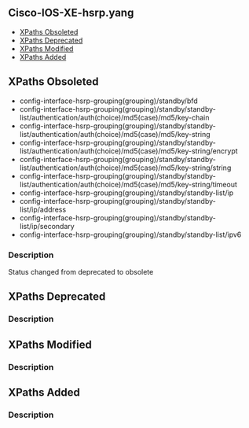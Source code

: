 ## Cisco-IOS-XE-hsrp.yang


- [XPaths Obsoleted](#xpaths-obsoleted)
- [XPaths Deprecated](#xpaths-deprecated)
- [XPaths Modified](#xpaths-modified)
- [XPaths Added](#xpaths-added)

## XPaths Obsoleted

- config-interface-hsrp-grouping(grouping)/standby/bfd
- config-interface-hsrp-grouping(grouping)/standby/standby-list/authentication/auth(choice)/md5(case)/md5/key-chain
- config-interface-hsrp-grouping(grouping)/standby/standby-list/authentication/auth(choice)/md5(case)/md5/key-string
- config-interface-hsrp-grouping(grouping)/standby/standby-list/authentication/auth(choice)/md5(case)/md5/key-string/encrypt
- config-interface-hsrp-grouping(grouping)/standby/standby-list/authentication/auth(choice)/md5(case)/md5/key-string/string
- config-interface-hsrp-grouping(grouping)/standby/standby-list/authentication/auth(choice)/md5(case)/md5/key-string/timeout
- config-interface-hsrp-grouping(grouping)/standby/standby-list/ip
- config-interface-hsrp-grouping(grouping)/standby/standby-list/ip/address
- config-interface-hsrp-grouping(grouping)/standby/standby-list/ip/secondary
- config-interface-hsrp-grouping(grouping)/standby/standby-list/ipv6

### Description

Status changed from deprecated to obsolete

## XPaths Deprecated

### Description

## XPaths Modified

### Description

## XPaths Added

### Description
